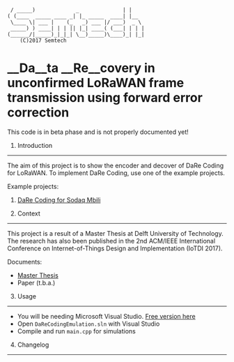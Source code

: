     / _____)             _              | |
    ( (____  _____ ____ _| |_ _____  ____| |__
     \____ \| ___ |    (_   _) ___ |/ ___)  _ \
     _____) ) ____| | | || |_| ____( (___| | | |
    (______/|_____)_|_|_| \__)_____)\____)_| |_|
        (C)2017 Semtech

__Da__ta __Re__covery in unconfirmed LoRaWAN frame transmission using forward error correction
=====================================
This code is in beta phase and is not properly documented yet!

1. Introduction
----------------

The aim of this project is to show the encoder and decover of DaRe Coding for LoRaWAN.
To implement DaRe Coding, use one of the example projects.

Example projects:

1. [DaRe Coding for Sodaq Mbili](https://github.com/maerduq/dare-coding-for-sodaq-mbili)


2. Context
-------------------
This project is a result of a Master Thesis at Delft University of Technology. The research has also been published in the 2nd ACM/IEEE International Conference on Internet-of-Things Design and Implementation (IoTDI 2017).

Documents:
* [Master Thesis](http://repository.tudelft.nl/islandora/object/uuid%3A78c5e6ea-d34b-498d-b723-9b45d7998480)
* Paper (t.b.a.)

3. Usage
---------
* You will be needing Microsoft Visual Studio. [Free version here](https://www.visualstudio.com/post-download-vs/?sku=community&clcid=0x409&telem=ga)
* Open `DaReCodingEmulation.sln` with Visual Studio
* Compile and run `main.cpp` for simulations

4. Changelog
-------------
